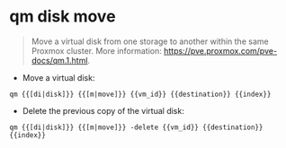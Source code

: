 # qm disk move

> Move a virtual disk from one storage to another within the same Proxmox cluster.
> More information: <https://pve.proxmox.com/pve-docs/qm.1.html>.

- Move a virtual disk:

`qm {{[di|disk]}} {{[m|move]}} {{vm_id}} {{destination}} {{index}}`

- Delete the previous copy of the virtual disk:

`qm {{[di|disk]}} {{[m|move]}} -delete {{vm_id}} {{destination}} {{index}}`
